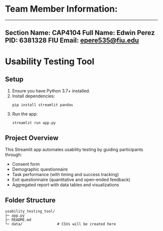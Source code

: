 # Team Member Information:
------------------------
Section Name: CAP4104 
Full Name: Edwin Perez
PID: 6381328
FIU Email: epere535@fiu.edu
------------------------

# Usability Testing Tool

## Setup

1. Ensure you have Python 3.7+ installed.
2. Install dependencies:
   ```
   pip install streamlit pandas
   ```
3. Run the app:
   ```
   streamlit run app.py
   ```

## Project Overview

This Streamlit app automates usability testing by guiding participants through:
- Consent form
- Demographic questionnaire
- Task performance (with timing and success tracking)
- Exit questionnaire (quantitative and open-ended feedback)
- Aggregated report with data tables and visualizations

## Folder Structure

```
usability_testing_tool/
├─ app.py
├─ README.md
└─ data/                # CSVs will be created here
```
